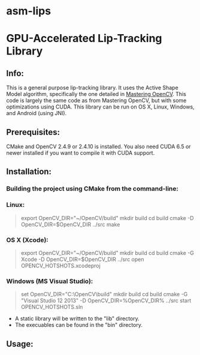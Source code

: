 # asm-lips
GPU-Accelerated Lip-Tracking Library
============
Info:
---------------------
This is a general purpose lip-tracking library. 
It uses the Active Shape Model algorithm, specifically the one detailed in [Mastering OpenCV](http://www.amazon.com/Mastering-OpenCV-Practical-Computer-Projects/dp/1849517827). 
This code is largely the same code as from Mastering OpenCV, but with some optimizations using CUDA.
This library can be run on OS X, Linux, Windows, and Android (using JNI).

Prerequisites:
---------------------
CMake and OpenCV 2.4.9 or 2.4.10 is installed. You also need CUDA 6.5 or newer installed if you want to compile it with CUDA support.


Installation:
---------------------
### Building the project using CMake from the command-line:

### Linux:
>    export OpenCV_DIR="~/OpenCV/build"
>    mkdir build
>    cd build
>    cmake -D OpenCV_DIR=$OpenCV_DIR ../src
>    make 

### OS X (Xcode):
>    export OpenCV_DIR="~/OpenCV/build"
>    mkdir build
>    cd build
>    cmake -G Xcode -D OpenCV_DIR=$OpenCV_DIR ../src
>    open OPENCV_HOTSHOTS.xcodeproj

### Windows (MS Visual Studio):
>    set OpenCV_DIR="C:\OpenCV\build"
>    mkdir build
>    cd build
>    cmake -G "Visual Studio 12 2013" -D OpenCV_DIR=%OpenCV_DIR% ../src
>    start OPENCV_HOTSHOTS.sln 
    
- A static library will be written to the "lib" directory.
- The execuables can be found in the "bin" directory.

Usage:
---------------------
